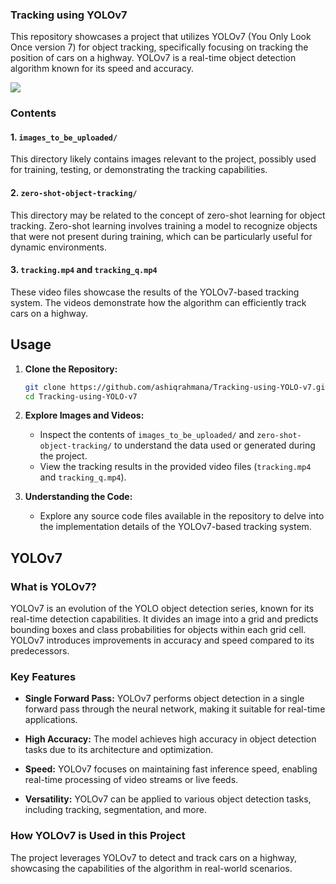 ### Tracking using YOLOv7

This repository showcases a project that utilizes YOLOv7 (You Only Look Once version 7) for object tracking, specifically focusing on tracking the position of cars on a highway. YOLOv7 is a real-time object detection algorithm known for its speed and accuracy.

![](https://github.com/ashiqrahmana/Tracking-using-YOLO-v7/blob/main/tracking-gif.gif)

### Contents

#### 1. `images_to_be_uploaded/`

This directory likely contains images relevant to the project, possibly used for training, testing, or demonstrating the tracking capabilities.

#### 2. `zero-shot-object-tracking/`

This directory may be related to the concept of zero-shot learning for object tracking. Zero-shot learning involves training a model to recognize objects that were not present during training, which can be particularly useful for dynamic environments.

#### 3. `tracking.mp4` and `tracking_q.mp4`

These video files showcase the results of the YOLOv7-based tracking system. The videos demonstrate how the algorithm can efficiently track cars on a highway.

## Usage

1. **Clone the Repository:**
   ```bash
   git clone https://github.com/ashiqrahmana/Tracking-using-YOLO-v7.git
   cd Tracking-using-YOLO-v7
   ```

2. **Explore Images and Videos:**
   - Inspect the contents of `images_to_be_uploaded/` and `zero-shot-object-tracking/` to understand the data used or generated during the project.
   - View the tracking results in the provided video files (`tracking.mp4` and `tracking_q.mp4`).

3. **Understanding the Code:**
   - Explore any source code files available in the repository to delve into the implementation details of the YOLOv7-based tracking system.

## YOLOv7

### What is YOLOv7?

YOLOv7 is an evolution of the YOLO object detection series, known for its real-time detection capabilities. It divides an image into a grid and predicts bounding boxes and class probabilities for objects within each grid cell. YOLOv7 introduces improvements in accuracy and speed compared to its predecessors.

### Key Features

- **Single Forward Pass:** YOLOv7 performs object detection in a single forward pass through the neural network, making it suitable for real-time applications.
  
- **High Accuracy:** The model achieves high accuracy in object detection tasks due to its architecture and optimization.

- **Speed:** YOLOv7 focuses on maintaining fast inference speed, enabling real-time processing of video streams or live feeds.

- **Versatility:** YOLOv7 can be applied to various object detection tasks, including tracking, segmentation, and more.

### How YOLOv7 is Used in this Project

The project leverages YOLOv7 to detect and track cars on a highway, showcasing the capabilities of the algorithm in real-world scenarios.
